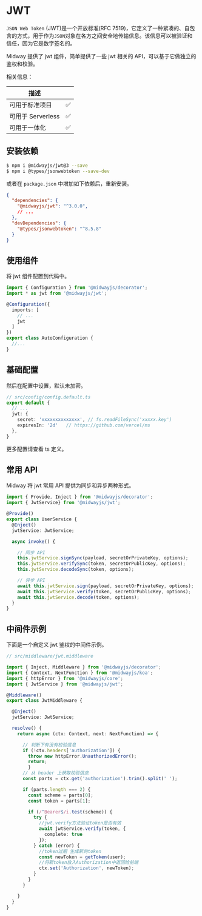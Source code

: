 # JWT

`JSON Web Token` (JWT)是一个开放标准(RFC 7519)，它定义了一种紧凑的、自包含的方式，用于作为`JSON`对象在各方之间安全地传输信息。该信息可以被验证和信任，因为它是数字签名的。

Midway 提供了 jwt 组件，简单提供了一些 jwt 相关的 API，可以基于它做独立的鉴权和校验。

相关信息：

| 描述              |      |
| ----------------- | ---- |
| 可用于标准项目    | ✅    |
| 可用于 Serverless | ✅    |
| 可用于一体化      | ✅    |



## 安装依赖

```bash
$ npm i @midwayjs/jwt@3 --save
$ npm i @types/jsonwebtoken --save-dev
```

或者在 `package.json` 中增加如下依赖后，重新安装。

```json
{
  "dependencies": {
    "@midwayjs/jwt": "^3.0.0",
    // ...
  },
  "devDependencies": {
    "@types/jsonwebtoken": "^8.5.8"
  }
}
```



## 使用组件

将 jwt 组件配置到代码中。

```typescript
import { Configuration } from '@midwayjs/decorator';
import * as jwt from '@midwayjs/jwt';

@Configuration({
  imports: [
    // ...
    jwt
  ]
})
export class AutoConfiguration {
  //...
}
```



## 基础配置

然后在配置中设置，默认未加密。

```typescript
// src/config/config.default.ts
export default {
  // ...
  jwt: {
    secret: 'xxxxxxxxxxxxxx', // fs.readFileSync('xxxxx.key')
    expiresIn: '2d'   // https://github.com/vercel/ms
  },
}
```

更多配置请查看 ts 定义。



## 常用 API

Midway 将 jwt 常用 API 提供为同步和异步两种形式。

```typescript
import { Provide, Inject } from '@midwayjs/decorator';
import { JwtService} from '@midwayjs/jwt';

@Provide()
export class UserService {
  @Inject()
  jwtService: JwtService;

  async invoke() {

    // 同步 API
    this.jwtService.signSync(payload, secretOrPrivateKey, options);
    this.jwtService.verifySync(token, secretOrPublicKey, options);
    this.jwtService.decodeSync(token, options);

    // 异步 API
    await this.jwtService.sign(payload, secretOrPrivateKey, options);
    await this.jwtService.verify(token, secretOrPublicKey, options);
    await this.jwtService.decode(token, options);
  }
}
```



## 中间件示例

下面是一个自定义 jwt 鉴权的中间件示例。

```typescript
// src/middleware/jwt.middleware

import { Inject, Middleware } from '@midwayjs/decorator';
import { Context, NextFunction } from '@midwayjs/koa';
import { httpError } from '@midwayjs/core';
import { JwtService } from '@midwayjs/jwt';

@Middleware()
export class JwtMiddleware {

  @Inject()
  jwtService: JwtService;

  resolve() {
    return async (ctx: Context, next: NextFunction) => {

      // 判断下有没有校验信息
      if (!ctx.headers['authorization']) {
        throw new httpError.UnauthorizedError();
        return;
    	}
      // 从 header 上获取校验信息
      const parts = ctx.get('authorization').trim().split(' ');

      if (parts.length === 2) {
        const scheme = parts[0];
        const token = parts[1];

        if (/^Bearer$/i.test(scheme)) {
          try {
            //jwt.verify方法验证token是否有效
            await jwtService.verify(token, {
              complete: true
            });
          } catch (error) {
            //token过期 生成新的token
            const newToken = getToken(user);
            //将新token放入Authorization中返回给前端
            ctx.set('Authorization', newToken);
          }
        }
      }

    }
  }
}
```

